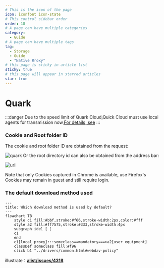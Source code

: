 ```yaml
---
# This is the icon of the page
icon: iconfont icon-state
# This control sidebar order
order: 18
# A page can have multiple categories
category:
  - Guide
# A page can have multiple tags
tag:
  - Storage
  - Guide
  - "Native Rroxy"
# this page is sticky in article list
sticky: true
# this page will appear in starred articles
star: true
---
```


# Quark

:::danger
Due to the speed limit of Quark Cloud,Quick Cloud must use local agents for transmission now,[For details, see](https://github.com/alist-org/alist/issues/4318#issuecomment-1536214188)
:::

### **Cookie and Root folder ID**

The cookie and root folder ID are obtained from the request:

![quark](/img/drivers/quark.png)
Or the root directory id can also be obtained from the address bar:

![url](/img/drivers/quark-rootid.png)

Note that only Cookies captured in Chrome is available, use Firefox's Cookies may remain in guest and still require login.

### **The default download method used**


```mermaid
---
title: Which download method is used by default?
---
flowchart TB
    style c1 fill:#bbf,stroke:#f66,stroke-width:2px,color:#fff
    style a2 fill:#ff7575,stroke:#333,stroke-width:4px
    subgraph ide1 [ ]
    c1
    end
    c1[local proxy]:::someclass==mandatory===>a2[user equipment]
    classDef someclass fill:#f96
    click b1 "../drivers/common.html#webdav-policy"
```

illustrate：[**alist/issues/4318**](https://github.com/alist-org/alist/issues/4318#issuecomment-1536214188)